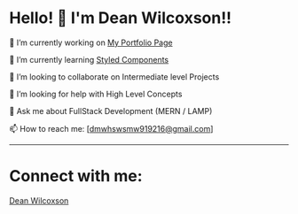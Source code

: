 # Hello! 👋 I'm Dean Wilcoxson!!
🔭 I’m currently working on [My Portfolio Page](https://github.com/DeanWilcoxson/Portfolio-Projects/tree/main/portfolio_page)

🌱 I’m currently learning [Styled Components](https://styled-components.com/)

👯 I’m looking to collaborate on Intermediate level Projects

🤔 I’m looking for help with High Level Concepts

💬 Ask me about FullStack Development (MERN / LAMP)

📫 How to reach me: [dmwhswsmw919216@gmail.com]

---
# Connect with me:
<div class="badge-base LI-profile-badge" data-locale="en_US" data-size="medium" data-theme="dark" data-type="HORIZONTAL" data-vanity="dean-wilcoxson-900680201" data-version="v1">
	<a class="badge-base__link LI-simple-link" href="https://www.linkedin.com/in/dean-wilcoxson-900680201?trk=profile-badge">Dean Wilcoxson</a>
</div>
              


<!--
**DeanWilcoxson/DeanWilcoxson** is a ✨ _special_ ✨ repository because its `README.md` (this file) appears on your GitHub profile.

Here are some ideas to get you started:

- 🔭 I’m currently working on ...
- 🌱 I’m currently learning ...
- 👯 I’m looking to collaborate on ...
- 🤔 I’m looking for help with ...
- 💬 Ask me about ...
- 📫 How to reach me: ...
- 😄 Pronouns: ...
- ⚡ Fun fact: ...
-->
